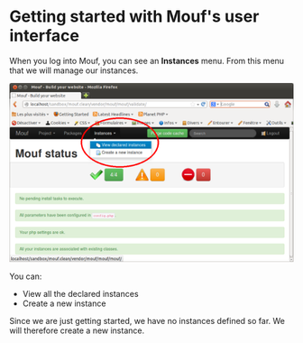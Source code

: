 Getting started with Mouf's user interface
==========================================

When you log into Mouf, you can see an **Instances** menu. From this menu
that we will manage our instances.

![Mouf's instances menu](doc/images/instances_menu.png)

You can:

- View all the declared instances
- Create a new instance

Since we are just getting started, we have no instances defined so far. We will therefore create a new instance.


